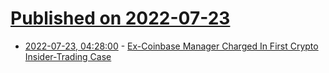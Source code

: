 # [Published on 2022-07-23](index.md)

* [2022-07-23, 04:28:00](https://soylentnews.org/article.pl?sid=22/07/22/128243&from=rss) - [Ex-Coinbase Manager Charged In First Crypto Insider-Trading Case](https://soylentnews.org/article.pl?sid=22/07/22/128243&from=rss)
